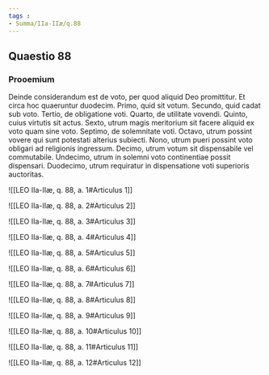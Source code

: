 ```yaml
---
tags : 
- Summa/IIa-IIæ/q.88
---
```


## Quaestio 88

### Prooemium

Deinde considerandum est de voto, per quod aliquid Deo promittitur. Et circa hoc quaeruntur duodecim. Primo, quid sit votum. Secundo, quid cadat sub voto. Tertio, de obligatione voti. Quarto, de utilitate vovendi. Quinto, cuius virtutis sit actus. Sexto, utrum magis meritorium sit facere aliquid ex voto quam sine voto. Septimo, de solemnitate voti. Octavo, utrum possint vovere qui sunt potestati alterius subiecti. Nono, utrum pueri possint voto obligari ad religionis ingressum. Decimo, utrum votum sit dispensabile vel commutabile. Undecimo, utrum in solemni voto continentiae possit dispensari. Duodecimo, utrum requiratur in dispensatione voti superioris auctoritas.

![[LEO IIa-IIæ, q. 88, a. 1#Articulus 1]]

![[LEO IIa-IIæ, q. 88, a. 2#Articulus 2]]

![[LEO IIa-IIæ, q. 88, a. 3#Articulus 3]]

![[LEO IIa-IIæ, q. 88, a. 4#Articulus 4]]

![[LEO IIa-IIæ, q. 88, a. 5#Articulus 5]]

![[LEO IIa-IIæ, q. 88, a. 6#Articulus 6]]

![[LEO IIa-IIæ, q. 88, a. 7#Articulus 7]]

![[LEO IIa-IIæ, q. 88, a. 8#Articulus 8]]

![[LEO IIa-IIæ, q. 88, a. 9#Articulus 9]]

![[LEO IIa-IIæ, q. 88, a. 10#Articulus 10]]

![[LEO IIa-IIæ, q. 88, a. 11#Articulus 11]]

![[LEO IIa-IIæ, q. 88, a. 12#Articulus 12]]

